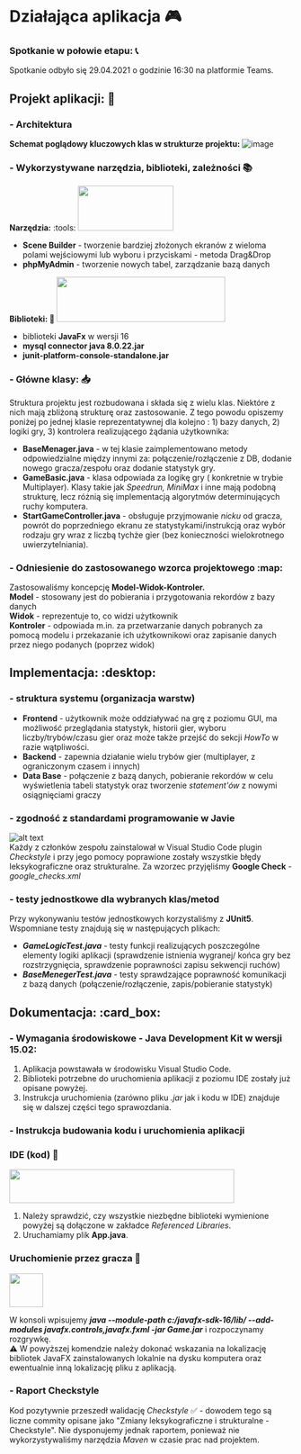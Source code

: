 # Działająca aplikacja :video_game: 

### Spotkanie w połowie etapu: :telephone_receiver: 
Spotkanie odbyło się 29.04.2021 o godzinie 16:30 na platformie Teams.

## Projekt aplikacji: :pencil: 
  
### -  Architektura 
**Schemat poglądowy kluczowych klas w strukturze projektu:**
![image](uploads/d02ba40e871f51420e65c0999eda56b7/image.png)


### -  Wykorzystywane narzędzia, biblioteki, zależności :books: 

**Narzędzia:** :tools: 
<img src="uploads/c413ec6a23fcabd71f92187f61bc9757/image.png"  width="170" height="80">  
- **Scene Builder** - tworzenie bardziej złożonych ekranów z wieloma polami wejściowymi lub wyboru i przyciskami - metoda Drag&Drop  
- **phpMyAdmin** - tworzenie nowych tabel, zarządzanie bazą danych

**Biblioteki: :book:**
<img src="uploads/7c44397dc3e7b30c5874b19ebc8f0fdf/image.png"  width="300" height="80">  
- biblioteki **JavaFx** w wersji 16
- **mysql connector java 8.0.22.jar**
- **junit-platform-console-standalone.jar**


### -  Główne klasy: :inbox_tray: 
Struktura projektu jest rozbudowana i składa się z wielu klas. Niektóre z nich mają zbliżoną strukturę oraz zastosowanie. Z tego powodu opiszemy poniżej po jednej klasie reprezentatywnej dla kolejno : 1) bazy danych, 2) logiki gry, 3) kontrolera realizującego żądania użytkownika:
 
- **BaseMenager.java** - w tej klasie zaimplementowano metody odpowiedzialne między innymi za: połączenie/rozłączenie z DB, dodanie nowego gracza/zespołu oraz dodanie statystyk gry.
- **GameBasic.java** - klasa odpowiada za logikę gry ( konkretnie w trybie Multiplayer). Klasy takie jak _Speedrun, MiniMax_ i inne mają podobną strukturę, lecz różnią się implementacją algorytmów determinujących ruchy komputera.  
- **StartGameController.java** - obsługuje przyjmowanie _nicku_ od gracza, powrót do poprzedniego ekranu ze statystykami/instrukcją oraz wybór rodzaju gry wraz z liczbą tychże gier (bez konieczności wielokrotnego uwierzytelniania).

### -  Odniesienie do zastosowanego wzorca projektowego :map: 
Zastosowaliśmy koncepcję **Model-Widok-Kontroler.**  
**Model** - stosowany jest do pobierania i przygotowania rekordów z bazy danych  
**Widok** -  reprezentuje to, co widzi użytkownik  
**Kontroler** - odpowiada m.in. za przetwarzanie danych pobranych za pomocą modelu i przekazanie ich użytkownikowi oraz zapisanie danych przez niego podanych (poprzez widok)


## Implementacja: :desktop: 

### - struktura systemu (organizacja warstw)
- **Frontend** - użytkownik może oddziaływać na grę z poziomu GUI, ma możliwość przeglądania statystyk, historii gier, wyboru liczby/trybów/czasu gier oraz może także przejść do sekcji _HowTo_ w razie wątpliwości.
- **Backend** - zapewnia działanie wielu trybów gier (multiplayer, z ograniczonym czasem i innych)
- **Data Base** - połączenie z bazą danych, pobieranie rekordów w celu wyświetlenia tabeli statystyk oraz tworzenie _statement'ów_ z nowymi osiągnięciami graczy


### - zgodność z standardami programowanie w Javie  
![alt text](https://checkstyle.org/images/header-checkstyle-logo.png)  
Każdy z członków zespołu zainstalował w Visual Studio Code plugin _Checkstyle_ i przy jego pomocy poprawione zostały wszystkie błędy leksykograficzne oraz strukturalne. Za wzorzec przyjęliśmy **Google Check** - _google_checks.xml_      

### - testy jednostkowe dla wybranych klas/metod 
Przy wykonywaniu testów jednostkowych korzystaliśmy z **JUnit5**.  
Wspomniane testy znajdują się w następujących plikach:
- _**GameLogicTest.java**_ - testy funkcji realizujących poszczególne elementy logiki aplikacji (sprawdzenie istnienia wygranej/ końca gry bez rozstrzygnięcia, sprawdzenie poprawności zapisu sekwencji ruchów)
- _**BaseMenegerTest.java**_ - testy sprawdzające poprawność komunikacji z bazą danych (połączenie/rozłączenie, zapis/pobieranie statystyk)


## Dokumentacja: :card_box: 

### -  Wymagania środowiskowe - **Java Development Kit** w wersji 15.02:    
1) Aplikacja powstawała w środowisku Visual Studio Code.
2) Biblioteki potrzebne do uruchomienia aplikacji z poziomu IDE zostały już opisane powyżej.
3) Instrukcja uruchomienia (zarówno pliku _.jar_ jak i kodu w IDE) znajduje się w dalszej części tego sprawozdania.

### -  Instrukcja budowania kodu i uruchomienia aplikacji
### IDE (kod) :page_facing_up: 
<img src="uploads/ca34d648bf309004e8e645a9ec8afced/image.png"  width="400" height="60"> 
      
1) Należy sprawdzić, czy wszystkie niezbędne biblioteki wymienione powyżej są dołączone w zakładce _Referenced Libraries_.
2) Uruchamiamy plik **App.java**.

### Uruchomienie przez gracza :game_die:
<img src="uploads/0f899f03733ed50d025c633733d68613/image.png"  width="60" height="60">  
  
W konsoli wpisujemy _**java --module-path c:/javafx-sdk-16/lib/ --add-modules javafx.controls,javafx.fxml -jar Game.jar**_ i rozpoczynamy rozgrywkę.  
:warning: W powyższej komendzie należy dokonać wskazania na lokalizację bibliotek JavaFX zainstalowanych lokalnie na dysku komputera oraz ewentualnie inną lokalizację pliku z aplikacją.


### -  Raport Checkstyle  
Kod pozytywnie przeszedł walidację _Checkstyle_ :white_check_mark:  - dowodem tego są liczne commity opisane jako "Zmiany leksykograficzne i strukturalne - Checkstyle". Nie dysponujemy jednak raportem, ponieważ nie wykorzystywaliśmy narzędzia _Maven_ w czasie prac nad projektem.